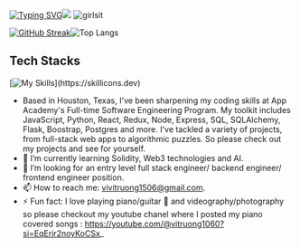 [![Typing SVG](https://readme-typing-svg.demolab.com?font=Fira+Code&weight=600&pause=1000&color=F78ABE&random=false&width=435&lines=Hey+there%2C+World!+I+am+ViVi+%F0%9F%98%8A%F0%9F%91%8B)](https://git.io/typing-svg)![](https://komarev.com/ghpvc/?username=vivitruong&color=ff69b4)
![girlsit](https://github.com/vivitruong/vivitruong/assets/103717482/aee4771a-086c-4a2c-9db0-546a686c40d8)

[![GitHub Streak](https://streak-stats.demolab.com?user=vivitruong&theme=tokyonight-duo&hide_border=true&date_format=M%20j%5B%2C%20Y%5D&card_width=493)](https://git.io/streak-stats)![Top Langs](https://github-readme-stats.vercel.app/api/top-langs/?username=vivitruong&layout=compact&theme=gotham)

## Tech Stacks
[![My Skills](https://skillicons.dev/icons?i=js,html,css,react,aws,figma,github,linux,nginx,nodejs,express,postman,redux,sqlite,sequelize,)](https://skillicons.dev)
- Based in Houston, Texas, I've been sharpening my coding skills at App Academy's Full-time Software Engineering Program. My toolkit includes JavaScript, Python, React, Redux, Node, Express, SQL, SQLAlchemy, Flask, Boostrap, Postgres and more. I've tackled a variety of projects, from full-stack web apps to algorithmic puzzles. So please check out my projects and see for yourself.
- 🌱 I’m currently learning Solidity, Web3 technologies and AI.
- 👯 I’m looking for an entry level full stack engineer/ backend engineer/ frontend engineer position.
- 📫 How to reach me: vivitruong1506@gmail.com.
- ⚡ Fun fact: I love playing piano/guitar 🎹 and videography/photography so please checkout my youtube chanel where I posted my piano covered songs : https://youtube.com/@vitruong1060?si=EqErjr2noyKoCSx_
  


